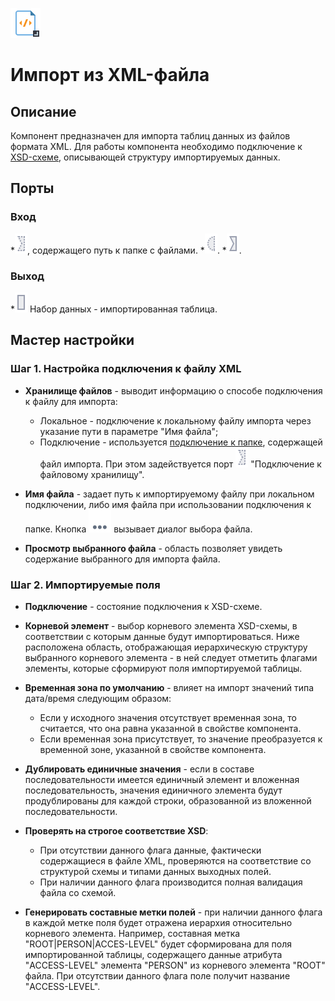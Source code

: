 ![](/media/app/icons/vendors/importxml.svg)
# Импорт из XML-файла

## Описание
Компонент предназначен для импорта таблиц данных из файлов формата XML. Для работы компонента необходимо подключение к [XSD-схеме](https://ru.wikipedia.org/wiki/XML_Schema_(W3C)), описывающей структуру импортируемых данных.

## Порты

### Вход

   *![](/media/app/icons/ports/optional_input_connection_inactive.svg), содержащего путь к папке с файлами.
   *![](/media/app/icons/ports/optional_input_variable_inactive.svg).
   *![](/media/app/icons/ports/input_connection_inactive.svg).

### Выход

   *![](/media/app/icons/ports/output_table_inactive.svg) Набор данных - импортированная таблица.

## Мастер настройки

### Шаг 1. Настройка подключения к файлу XML

*  **Хранилище файлов** - выводит информацию о способе подключения к файлу для импорта:
    * Локальное - подключение к локальному файлу импорта через указание пути в параметре "Имя файла";
    * Подключение - используется [подключение к папке](/app/integration/connections/file_databases/files.md), содержащей файл импорта. При этом задействуется порт ![](/media/app/integration/import/optional_input_connection_inactive.svg) "Подключение к файловому хранилищу".

*  **Имя файла** - задает путь к импортируемому файлу при локальном подключении, либо имя файла при использовании подключения к папке. Кнопка ![](/media/app/icons/toolbar_18/browse.svg) вызывает диалог выбора файла.

*  **Просмотр выбранного файла** - область позволяет увидеть содержание выбранного для импорта файла.

### Шаг 2. Импортируемые поля

*  **Подключение** - состояние подключения к XSD-схеме.

*  **Корневой элемент** - выбор корневого элемента XSD-схемы, в соответствии с которым данные будут импортироваться. Ниже расположена область, отображающая иерархическую структуру выбранного корневого элемента - в ней следует отметить флагами элементы, которые сформируют поля импортируемой таблицы.

*  **Временная зона по умолчанию** - влияет на импорт значений типа дата/время следующим образом:
    * Если у исходного значения отсутствует временная зона, то считается, что она равна указанной в свойстве компонента.
    * Если временная зона присутствует, то значение преобразуется к временной зоне, указанной в свойстве компонента.

*  **Дублировать единичные значения** - если в составе последовательности имеется единичный элемент и вложенная последовательность, значения единичного элемента будут продублированы для каждой строки, образованной из вложенной последовательности.

*  **Проверять на строгое соответствие XSD**:
    * При отсутствии данного флага данные, фактически содержащиеся в файле XML, проверяются на соответствие со структурой схемы и типами данных выходных полей.
    * При наличии данного флага производится полная валидация файла со схемой.

*  **Генерировать составные метки полей** - при наличии данного флага в каждой метке поля будет отражена иерархия относительно корневого элемента. Например, составная метка "ROOT|PERSON|ACCES-LEVEL" будет сформирована для поля импортированной таблицы, содержащего данные атрибута "ACCESS-LEVEL" элемента "PERSON" из корневого элемента "ROOT" файла. При отсутствии данного флага поле получит название "ACCESS-LEVEL".
